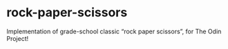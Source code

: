 # rock-paper-scissors
Implementation of grade-school classic “rock paper scissors”, for The Odin Project!
